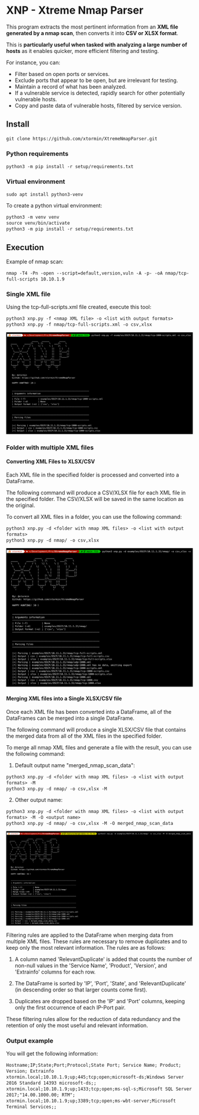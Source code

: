 # XNP - Xtreme Nmap Parser
This program extracts the most pertinent information from an **XML file generated by a nmap scan**, then converts it into **CSV or XLSX format**.

This is **particularly useful when tasked with analyzing a large number of hosts** as it enables quicker, more efficient filtering and testing.

For instance, you can:

- Filter based on open ports or services.
- Exclude ports that appear to be open, but are irrelevant for testing.
- Maintain a record of what has been analyzed.
- If a vulnerable service is detected, rapidly search for other potentially vulnerable hosts.
- Copy and paste data of vulnerable hosts, filtered by service version.

## Install

```
git clone https://github.com/xtormin/XtremeNmapParser.git
```

### Python requirements

```
python3 -m pip install -r setup/requirements.txt
```

### Virtual environment

```
sudo apt install python3-venv
```

To create a python virtual environment:

```
python3 -m venv venv
source venv/bin/activate
python3 -m pip install -r setup/requirements.txt
```

## Execution

Example of nmap scan:

```
nmap -T4 -Pn -open --script=default,version,vuln -A -p- -oA nmap/tcp-full-scripts 10.10.1.9
```

### Single XML file

Using the tcp-full-scripts.xml file created, execute this tool:

```
python3 xnp.py -f <nmap XML file> -o <list with output formats>
python3 xnp.py -f nmap/tcp-full-scripts.xml -o csv,xlsx
```

![single_scan.png](utils%2Fimages%2Fsingle_scan.png)

### Folder with multiple XML files

#### Converting XML Files to XLSX/CSV

Each XML file in the specified folder is processed and converted into a DataFrame. 

The following command will produce a CSV/XLSX file for each XML file in the specified folder. The CSV/XLSX will be saved in the same location as the original.


To convert all XML files in a folder, you can use the following command:

```
python3 xnp.py -d <folder with nmap XML files> -o <list with output formats>
python3 xnp.py -d nmap/ -o csv,xlsx
```

![multiple_scans.png](utils%2Fimages%2Fmultiple_scans.png)


#### Merging XML files into a Single XLSX/CSV file

Once each XML file has been converted into a DataFrame, all of the DataFrames can be merged into a single DataFrame.

The following command will produce a single XLSX/CSV file that contains the merged data from all of the XML files in the specified folder.

To merge all nmap XML files and generate a file with the result, you can use the following command:

1. Default output name "merged_nmap_scan_data":
```
python3 xnp.py -d <folder with nmap XML files> -o <list with output formats> -M
python3 xnp.py -d nmap/ -o csv,xlsx -M
```

2. Other output name:
```
python3 xnp.py -d <folder with nmap XML files> -o <list with output formats> -M -O <output name>
python3 xnp.py -d nmap/ -o csv,xlsx -M -O merged_nmap_scan_data
```

![multiple_scans_merged.png](utils%2Fimages%2Fmultiple_scans_merged.png)

Filtering rules are applied to the DataFrame when merging data from multiple XML files. These rules are necessary to remove duplicates and to keep only the most relevant information. The rules are as follows:

1. A column named 'RelevantDuplicate' is added that counts the number of non-null values in the 'Service Name', 'Product', 'Version', and 'Extrainfo' columns for each row.

2. The DataFrame is sorted by 'IP', 'Port', 'State', and 'RelevantDuplicate' (in descending order so that larger counts come first).

3. Duplicates are dropped based on the 'IP' and 'Port' columns, keeping only the first occurrence of each IP-Port pair.

These filtering rules allow for the reduction of data redundancy and the retention of only the most useful and relevant information.

### Output example

You will get the following information:

```
Hostname;IP;State;Port;Protocol;State Port; Service Name; Product; Version; Extrainfo
xtormin.local;10.10.1.9;up;445;tcp;open;microsoft-ds;Windows Server 2016 Standard 14393 microsoft-ds;;
xtormin.local;10.10.1.9;up;1433;tcp;open;ms-sql-s;Microsoft SQL Server 2017;"14.00.1000.00; RTM";
xtormin.local;10.10.1.9;up;3389;tcp;open;ms-wbt-server;Microsoft Terminal Services;;
```